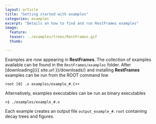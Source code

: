 ```yaml
---
layout: article
title: "Getting started with examples"
categories: examples
excerpt: "Details on how to find and run RestFrames examples"
image:
  feature:
  teaser: ../examples/trees/RestFrames.gif
  thumb:

---
```


Examples are now appearing in **RestFrames**. The collection of
examples available can be found in the `RestFrames/examples`
folder. After [downloading]({{ site.url }}/downloads/) and installing
**RestFrames** examples can be run from the ROOT command line

	root [0] .x examples/example_#.C++

Alternatively, examples executables can be run as binary executables

	>$ ./examples/example_#.x

Each example creates an output file `output_example_#.root` containing
decay trees and figures.
